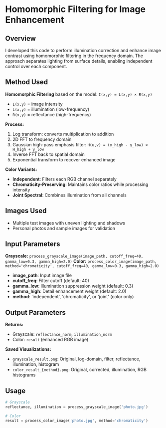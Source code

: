 # Homomorphic Filtering for Image Enhancement

## Overview

I developed this code to perform illumination correction and enhance image contrast using homomorphic filtering in the frequency domain. The approach separates lighting from surface details, enabling independent control over each component.

## Method Used

**Homomorphic Filtering** based on the model: `I(x,y) = L(x,y) × R(x,y)`

- `I(x,y)` = image intensity
- `L(x,y)` = illumination (low-frequency)
- `R(x,y)` = reflectance (high-frequency)

**Process:**
1. Log transform: converts multiplication to addition
2. 2D FFT to frequency domain
3. Gaussian high-pass emphasis filter: `H(u,v) = (γ_high - γ_low) × H_high + γ_low`
4. Inverse FFT back to spatial domain
5. Exponential transform to recover enhanced image

**Color Variants:**
- **Independent**: Filters each RGB channel separately
- **Chromaticity-Preserving**: Maintains color ratios while processing intensity
- **Joint Spectral**: Combines illumination from all channels

## Images Used

- Multiple test images with uneven lighting and shadows
- Personal photos and sample images for validation

## Input Parameters

**Grayscale:** `process_grayscale_image(image_path, cutoff_freq=40, gamma_low=0.3, gamma_high=2.0)`
**Color:** `process_color_image(image_path, method='chromaticity', cutoff_freq=40, gamma_low=0.3, gamma_high=2.0)`

- **image_path**: Input image file
- **cutoff_freq**: Filter cutoff (default: 40)
- **gamma_low**: Illumination suppression weight (default: 0.3)
- **gamma_high**: Detail enhancement weight (default: 2.0)
- **method**: 'independent', 'chromaticity', or 'joint' (color only)

## Output Parameters

**Returns:**
- Grayscale: `reflectance_norm`, `illumination_norm`
- Color: `result` (enhanced RGB image)

**Saved Visualizations:**
- `grayscale_result.png`: Original, log-domain, filter, reflectance, illumination, histogram
- `color_result_{method}.png`: Original, corrected, illumination, RGB histograms

## Usage

```python
# Grayscale
reflectance, illumination = process_grayscale_image('photo.jpg')

# Color
result = process_color_image('photo.jpg', method='chromaticity')
```
